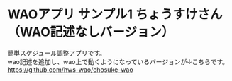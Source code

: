 # WAOアプリ サンプル1 ちょうすけさん（WAO記述なしバージョン）

簡単スケジュール調整アプリです。  
wao記述を追加し、wao上で動くようになっているバージョンが↓こちらです。
https://github.com/hws-wao/chosuke-wao
